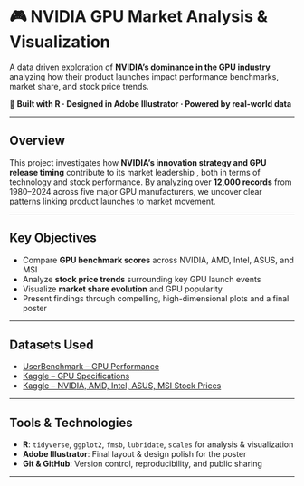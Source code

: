 # 🎮 NVIDIA GPU Market Analysis & Visualization

A data driven exploration of **NVIDIA’s dominance in the GPU industry** analyzing how their product launches impact performance benchmarks, market share, and stock price trends.

📌 **Built with R · Designed in Adobe Illustrator · Powered by real-world data**

---

## Overview

This project investigates how **NVIDIA’s innovation strategy and GPU release timing** contribute to its market leadership , both in terms of technology and stock performance. By analyzing over **12,000 records** from 1980–2024 across five major GPU manufacturers, we uncover clear patterns linking product launches to market movement.

---

## Key Objectives

- Compare **GPU benchmark scores** across NVIDIA, AMD, Intel, ASUS, and MSI
- Analyze **stock price trends** surrounding key GPU launch events
- Visualize **market share evolution** and GPU popularity
- Present findings through compelling, high-dimensional plots and a final poster

---

## Datasets Used

- [UserBenchmark – GPU Performance](https://gpu.userbenchmark.com/)
- [Kaggle – GPU Specifications](https://www.kaggle.com/datasets/alanjo/graphics-card-full-specs)
- [Kaggle – NVIDIA, AMD, Intel, ASUS, MSI Stock Prices](https://www.kaggle.com/datasets/kapturovalexander/nvidia-amd-intel-asus-msi-share-prices)

---

## Tools & Technologies

- **R**: `tidyverse`, `ggplot2`, `fmsb`, `lubridate`, `scales` for analysis & visualization
- **Adobe Illustrator**: Final layout & design polish for the poster
- **Git & GitHub**: Version control, reproducibility, and public sharing

---



